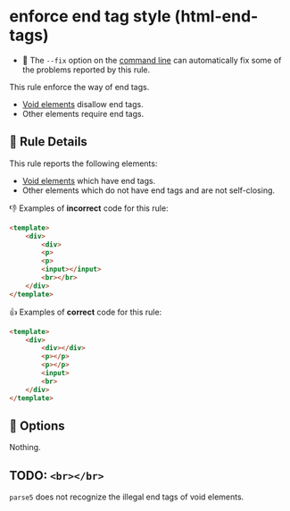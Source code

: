 # enforce end tag style (html-end-tags)

- :wrench: The `--fix` option on the [command line](http://eslint.org/docs/user-guide/command-line-interface#fix) can automatically fix some of the problems reported by this rule.

This rule enforce the way of end tags.

- [Void elements] disallow end tags.
- Other elements require end tags.

## :book: Rule Details

This rule reports the following elements:

- [Void elements] which have end tags.
- Other elements which do not have end tags and are not self-closing.

:-1: Examples of **incorrect** code for this rule:

```html
<template>
    <div>
        <div>
        <p>
        <p>
        <input></input>
        <br></br>
    </div>
</template>
```

:+1: Examples of **correct** code for this rule:

```html
<template>
    <div>
        <div></div>
        <p></p>
        <p></p>
        <input>
        <br>
    </div>
</template>
```

## :wrench: Options

Nothing.

[Void elements]: https://www.w3.org/TR/html51/syntax.html#void-elements

## TODO: `<br></br>`

`parse5` does not recognize the illegal end tags of void elements.
